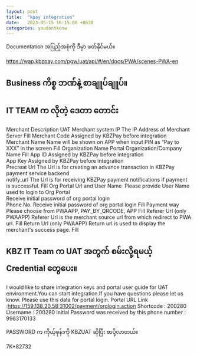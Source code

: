 ```yaml
---
layout: post
title:  "kpay integration"
date:   2023-05-15 16:15:00 +0630
categories: youdontkonw
---
```


Documentation အပြည့်အစုံကို ဒီမှာ ဖတ်နိုင်မယ်။

https://wap.kbzpay.com/pgw/uat/api/#/en/docs/PWA/scenes-PWA-en


## Business ကိစ္စ ဘဏ်နဲ့ စာချူပ်ချူပ်။

## IT TEAM က လိုတဲ့  ဒေတာ တောင်း

Merchant	Description	UAT 
Merchant system IP	The IP Address of Merchant Server	Fill
Merchant Code	Assigned by KBZPay before integration	
Merchant Name	Name will be shown on APP when input PIN as “Pay to XXX” in the screen	Fill
Organization Name	Portal Organization/Company Name 	Fill
App ID	Assigned by KBZPay before integration	
App Key	Assigned by KBZPay before integration	
Precreat Url	The Url is for creating an advance transaction in KBZPay payment service backend	
notify_url	The Url is for receiving KBZPay payment notifications if payment is successful.	Fill
Org Portal Url and User Name	 Please provide User Name used to login to Org Portal	
	Receive initial password of org portal login	
Phone No.	Receive initial password of org portal login	Fill
Payment way	Please choose from   PWAAPP, PAY_BY_QRCODE, APP	Fill
Referer Url (only PWAAPP)	Referer Url is the merchant source url from which redirect to PWA url.	Fill
Return Url (only PWAAPP)	Return url is used to display the merchant's success page.	Fill


## KBZ IT Team က UAT အတွက် စမ်းလို့ရမယ့် Credential တွေပေး။

I would like to share integration keys and portal user guide for UAT environment.You can start integration.If you have questions please let us know.
Please use this data for portal login.
Portal URL Link :https://159.138.20.58:31002/payment/orglogin.action
Shortcode : 200280
Username : 200280
Initial Password was received by this phone number : 9963170133

PASSWORD က ကိုယ့်ဖုန်းကို KBZUAT ဆိုပြီး စာပို့လာတယ်။

7K*82732

